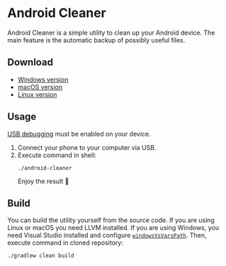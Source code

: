 # Android Cleaner

Android Cleaner is a simple utility to clean up your Android device. The main feature is the automatic backup of
possibly useful files.

## Download

* [Windows version]()
* [macOS version]()
* [Linux version]()

## Usage

[USB debugging](https://developer.android.com/studio/debug/dev-options) must be enabled on your device.

1. Connect your phone to your computer via USB.
2. Execute command in shell:
   ```shell
   ./android-cleaner
   ```
   Enjoy the result 🙂

## Build

You can build the utility yourself from the source code. If you are using Linux or macOS you need LLVM installed. If you
are using Windows, you need Visual Studio installed and configure [`windowsVsVarsPath`](build.gradle.kts). Then, execute
command in cloned repository:

```shell
./gradlew clean build
```
